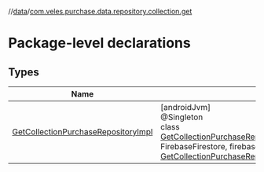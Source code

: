 //[data](../../index.md)/[com.veles.purchase.data.repository.collection.get](index.md)

# Package-level declarations

## Types

| Name | Summary |
|---|---|
| [GetCollectionPurchaseRepositoryImpl](-get-collection-purchase-repository-impl/index.md) | [androidJvm]<br>@Singleton<br>class [GetCollectionPurchaseRepositoryImpl](-get-collection-purchase-repository-impl/index.md)@Injectconstructor(firebaseFirestore: FirebaseFirestore, firebaseAuth: FirebaseAuth) : [GetCollectionPurchaseRepository](../../../domain/domain/com.veles.purchase.domain.repository.collection/-get-collection-purchase-repository/index.md) |
